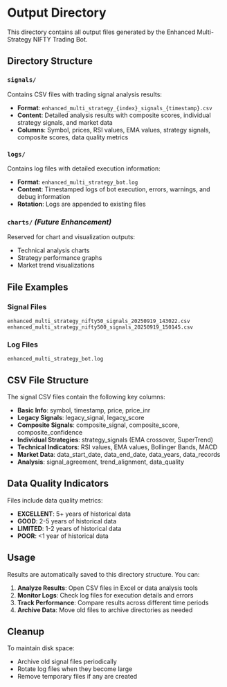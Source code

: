 # Output Directory

This directory contains all output files generated by the Enhanced Multi-Strategy NIFTY Trading Bot.

## Directory Structure

### `signals/`
Contains CSV files with trading signal analysis results:
- **Format**: `enhanced_multi_strategy_{index}_signals_{timestamp}.csv`
- **Content**: Detailed analysis results with composite scores, individual strategy signals, and market data
- **Columns**: Symbol, prices, RSI values, EMA values, strategy signals, composite scores, data quality metrics

### `logs/`
Contains log files with detailed execution information:
- **Format**: `enhanced_multi_strategy_bot.log`
- **Content**: Timestamped logs of bot execution, errors, warnings, and debug information
- **Rotation**: Logs are appended to existing files

### `charts/` *(Future Enhancement)*
Reserved for chart and visualization outputs:
- Technical analysis charts
- Strategy performance graphs
- Market trend visualizations

## File Examples

### Signal Files
```
enhanced_multi_strategy_nifty50_signals_20250919_143022.csv
enhanced_multi_strategy_nifty500_signals_20250919_150145.csv
```

### Log Files
```
enhanced_multi_strategy_bot.log
```

## CSV File Structure

The signal CSV files contain the following key columns:

- **Basic Info**: symbol, timestamp, price, price_inr
- **Legacy Signals**: legacy_signal, legacy_score
- **Composite Signals**: composite_signal, composite_score, composite_confidence
- **Individual Strategies**: strategy_signals (EMA crossover, SuperTrend)
- **Technical Indicators**: RSI values, EMA values, Bollinger Bands, MACD
- **Market Data**: data_start_date, data_end_date, data_years, data_records
- **Analysis**: signal_agreement, trend_alignment, data_quality

## Data Quality Indicators

Files include data quality metrics:
- **EXCELLENT**: 5+ years of historical data
- **GOOD**: 2-5 years of historical data  
- **LIMITED**: 1-2 years of historical data
- **POOR**: <1 year of historical data

## Usage

Results are automatically saved to this directory structure. You can:

1. **Analyze Results**: Open CSV files in Excel or data analysis tools
2. **Monitor Logs**: Check log files for execution details and errors
3. **Track Performance**: Compare results across different time periods
4. **Archive Data**: Move old files to archive directories as needed

## Cleanup

To maintain disk space:
- Archive old signal files periodically
- Rotate log files when they become large
- Remove temporary files if any are created